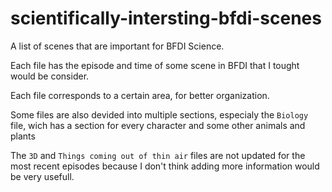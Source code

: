 # scientifically-intersting-bfdi-scenes
A list of scenes that are important for BFDI Science.

Each file has the episode and time of some scene in BFDI that I tought would be consider.

Each file corresponds to a certain area, for better organization.

Some files are also devided into multiple sections, especialy the `Biology` file, wich has a section for every character and some other animals and plants

The `3D` and `Things coming out of thin air` files are not updated for the most recent episodes because I don't think adding more information would be very usefull.
